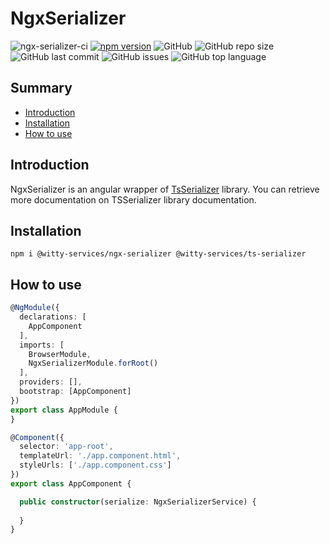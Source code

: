# NgxSerializer

![ngx-serializer-ci](https://github.com/witty-services/ngx-serializer/workflows/build/badge.svg?branch=master)
[![npm version](https://badge.fury.io/js/%40witty-services%2Fngx-serializer.svg)](https://badge.fury.io/js/%40witty-services%2Fngx-serializer)
![GitHub](https://img.shields.io/github/license/witty-services/ngx-serializer)
![GitHub repo size](https://img.shields.io/github/repo-size/witty-services/ngx-serializer)
![GitHub last commit](https://img.shields.io/github/last-commit/witty-services/ngx-serializer)
![GitHub issues](https://img.shields.io/github/issues/witty-services/ngx-serializer)
![GitHub top language](https://img.shields.io/github/languages/top/witty-services/ngx-serializer)

## Summary

* [Introduction](#introduction)
* [Installation](#installation)
* [How to use](#how-to-use)

## Introduction

NgxSerializer is an angular wrapper of [TsSerializer](https://github.com/witty-services/ts-serializer) library. You can retrieve more documentation on TSSerializer library documentation.

## Installation

```shell script
npm i @witty-services/ngx-serializer @witty-services/ts-serializer
```

## How to use

```typescript
@NgModule({
  declarations: [
    AppComponent
  ],
  imports: [
    BrowserModule,
    NgxSerializerModule.forRoot()
  ],
  providers: [],
  bootstrap: [AppComponent]
})
export class AppModule {
}

@Component({
  selector: 'app-root',
  templateUrl: './app.component.html',
  styleUrls: ['./app.component.css']
})
export class AppComponent {

  public constructor(serialize: NgxSerializerService) {
    
  }
}
```
